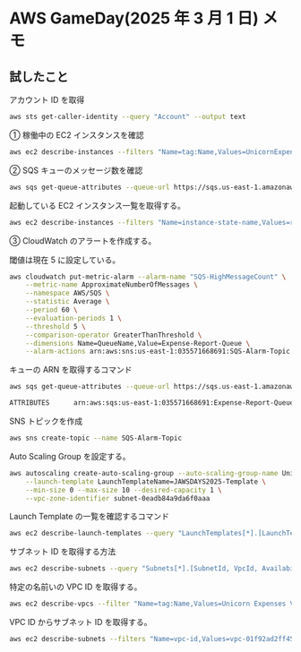 # AWS GameDay(2025 年 3 月 1 日) メモ

## 試したこと

アカウント ID を取得

```bash
aws sts get-caller-identity --query "Account" --output text
```

① 稼働中の EC2 インスタンスを確認

```bash
aws ec2 describe-instances --filters "Name=tag:Name,Values=UnicornExpenseWorkerNode" --query "Reservations[*].Instances[*].[InstanceId,State.Name,CPUOptions.CoreCount]" --output table
```

② SQS キューのメッセージ数を確認

```bash
aws sqs get-queue-attributes --queue-url https://sqs.us-east-1.amazonaws.com/035571668691/Expense-Report-Queue --attribute-names ApproximateNumberOfMessages
```

起動している EC2 インスタンス一覧を取得する。

```bash
aws ec2 describe-instances --filters "Name=instance-state-name,Values=running" --query "Reservations[*].Instances[*].[InstanceId,InstanceType,PublicIpAddress]" --output table
```

③ CloudWatch のアラートを作成する。

閾値は現在 5 に設定している。

```bash
aws cloudwatch put-metric-alarm --alarm-name "SQS-HighMessageCount" \
    --metric-name ApproximateNumberOfMessages \
    --namespace AWS/SQS \
    --statistic Average \
    --period 60 \
    --evaluation-periods 1 \
    --threshold 5 \
    --comparison-operator GreaterThanThreshold \
    --dimensions Name=QueueName,Value=Expense-Report-Queue \
    --alarm-actions arn:aws:sns:us-east-1:035571668691:SQS-Alarm-Topic
```

キューの ARN を取得するコマンド

```bash
aws sqs get-queue-attributes --queue-url https://sqs.us-east-1.amazonaws.com/035571668691/Expense-Report-Queue --attribute-names QueueArn --output text
```

```bash
ATTRIBUTES      arn:aws:sqs:us-east-1:035571668691:Expense-Report-Queue
```

SNS トピックを作成

```bash
aws sns create-topic --name SQS-Alarm-Topic
```

Auto Scaling Group を設定する。

```bash
aws autoscaling create-auto-scaling-group --auto-scaling-group-name UnicornExpenseASG \
    --launch-template LaunchTemplateName=JAWSDAYS2025-Template \
    --min-size 0 --max-size 10 --desired-capacity 1 \
    --vpc-zone-identifier subnet-0eadb84a9da6f0aaa
```

Launch Template の一覧を確認するコマンド

```bash
aws ec2 describe-launch-templates --query "LaunchTemplates[*].[LaunchTemplateId,LaunchTemplateName]" --output table
```

サブネット ID を取得する方法

```bash
aws ec2 describe-subnets --query "Subnets[*].[SubnetId, VpcId, AvailabilityZone, CidrBlock]" --output table
```

特定の名前いの VPC ID を取得する。

```bash
aws ec2 describe-vpcs --filter "Name=tag:Name,Values=Unicorn Expenses VPC" --query "Vpcs[*].VpcId" --output text
```

VPC ID からサブネット ID を取得する。

```bash
aws ec2 describe-subnets --filters "Name=vpc-id,Values=vpc-01f92ad2ff4582b1b" --query "Subnets[*].[SubnetId, AvailabilityZone, CidrBlock]" --output table
```
